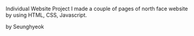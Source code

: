 Individual Website Project
I made a couple of pages of north face website by using HTML, CSS, Javascript.

by Seunghyeok
